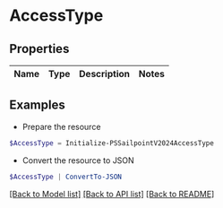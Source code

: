 # AccessType
## Properties

Name | Type | Description | Notes
------------ | ------------- | ------------- | -------------

## Examples

- Prepare the resource
```powershell
$AccessType = Initialize-PSSailpointV2024AccessType 
```

- Convert the resource to JSON
```powershell
$AccessType | ConvertTo-JSON
```

[[Back to Model list]](../README.md#documentation-for-models) [[Back to API list]](../README.md#documentation-for-api-endpoints) [[Back to README]](../README.md)

